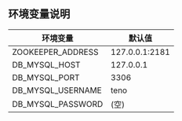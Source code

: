 
## 环境变量说明

|环境变量|默认值|
|----|----|
|ZOOKEEPER_ADDRESS | 127.0.0.1:2181|
|DB_MYSQL_HOST | 127.0.0.1
|DB_MYSQL_PORT | 3306
|DB_MYSQL_USERNAME | teno
|DB_MYSQL_PASSWORD | (空)
